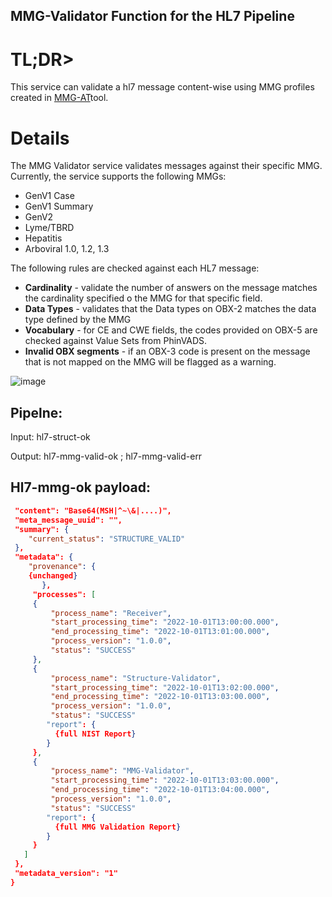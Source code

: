 
## MMG-Validator Function for the HL7 Pipeline

# TL;DR>

This service can validate a hl7 message content-wise using MMG  profiles created in [MMG-AT]()tool.

# Details

The MMG Validator service validates messages against their specific MMG. Currently, the service supports the following MMGs:

* GenV1 Case 
* GenV1 Summary
* GenV2
* Lyme/TBRD
* Hepatitis
* Arboviral 1.0, 1.2, 1.3

The following rules are checked against each HL7 message:

* **Cardinality** - validate the number of answers on the message matches the cardinality specified o the MMG for that specific field.
* **Data Types** - validates that the Data types on OBX-2 matches the data type defined by the MMG
* **Vocabulary** - for CE and CWE fields, the codes provided on OBX-5 are checked against Value Sets from PhinVADS.
* **Invalid OBX segments** - if an OBX-3 code is present on the message that is not mapped on the MMG will be flagged as a warning.



![image](https://user-images.githubusercontent.com/3239945/208454032-b4169ed4-1a48-41c5-a603-20f8fbf6631e.png)


## Pipelne:

Input: hl7-struct-ok

Output: hl7-mmg-valid-ok ; hl7-mmg-valid-err

## Hl7-mmg-ok payload:

``` json
 "content": "Base64(MSH|^~\&|....)",
 "meta_message_uuid": "",
 "summary": {
    "current_status": "STRUCTURE_VALID"
 },
 "metadata": {
    "provenance": {
	{unchanged}
       },
     "processes": [
	 {
		 "process_name": "Receiver",
		 "start_processing_time": "2022-10-01T13:00:00.000",
		 "end_processing_time": "2022-10-01T13:01:00.000",
		 "process_version": "1.0.0",
		 "status": "SUCCESS"
	 },
	 {
		 "process_name": "Structure-Validator",
		 "start_processing_time": "2022-10-01T13:02:00.000",
		 "end_processing_time": "2022-10-01T13:03:00.000",
		 "process_version": "1.0.0",
		 "status": "SUCCESS"
		"report": {
		  {full NIST Report}
		}
	 },
	 {
		 "process_name": "MMG-Validator",
		 "start_processing_time": "2022-10-01T13:03:00.000",
		 "end_processing_time": "2022-10-01T13:04:00.000",
		 "process_version": "1.0.0",
		 "status": "SUCCESS"
		"report": {
		  {full MMG Validation Report}
		}
	 }
   ]
 },
 "metadata_version": "1"
}

```



